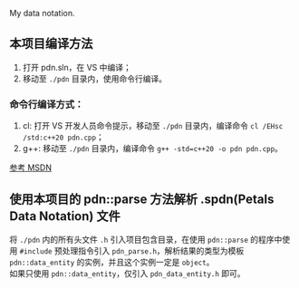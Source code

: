 My data notation.

## 本项目编译方法

1. 打开 pdn.sln，在 VS 中编译；  
2. 移动至 `./pdn` 目录内，使用命令行编译。

### 命令行编译方式：

1. cl: 打开 VS 开发人员命令提示，移动至 `./pdn` 目录内，编译命令 `cl /EHsc /std:c++20 pdn.cpp`；
2. g++: 移动至 `./pdn` 目录内，编译命令 `g++ -std=c++20 -o pdn pdn.cpp`。  

[参考 MSDN](https://learn.microsoft.com/zh-cn/cpp/build/walkthrough-compiling-a-native-cpp-program-on-the-command-line)  

## 使用本项目的 pdn::parse 方法解析 .spdn(Petals Data Notation) 文件

将 `./pdn` 内的所有头文件 `.h` 引入项目包含目录，在使用 `pdn::parse` 的程序中使用 `#include` 预处理指令引入 `pdn_parse.h`，解析结果的类型为模板 `pdn::data_entity` 的实例，并且这个实例一定是 `object`。  
如果只使用 `pdn::data_entity`，仅引入 `pdn_data_entity.h` 即可。  
